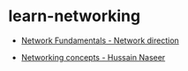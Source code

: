 # learn-networking

- [Network Fundamentals - Network direction](https://www.youtube.com/playlist?list=PLDQaRcbiSnqF5U8ffMgZzS7fq1rHUI3Q8)

- [Networking concepts - Hussain Naseer](https://www.youtube.com/playlist?list=PLQnljOFTspQUBSgBXilKhRMJ1ACqr7pTr)
